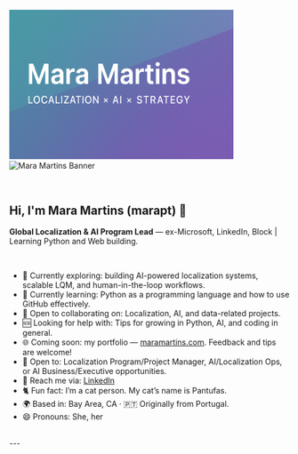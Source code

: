 <img width="80%" alt="Mara Martins Banner"
     src="https://github.com/marapt/marapt/blob/main/ChatGPT%20Image%20Oct%2031%2C%202025%2C%2010_50_29%20AM.png?raw=true">
![Mara Martins Banner](./banner.png)

<br>

## Hi, I'm Mara Martins (marapt) 👋  
**Global Localization & AI Program Lead** — ex-Microsoft, LinkedIn, Block | Learning Python and Web building.   

<br> 

- 🤖 Currently exploring: building AI-powered localization systems, scalable LQM, and human-in-the-loop workflows.  
- 🧠 Currently learning: Python as a programming language and how to use GitHub effectively.  
- 🧩 Open to collaborating on: Localization, AI, and data-related projects.  
- 🆘 Looking for help with: Tips for growing in Python, AI, and coding in general.  
- 🌐 Coming soon: my portfolio — [maramartins.com](https://maramartins.com). Feedback and tips are welcome!  
- 🚀 Open to: Localization Program/Project Manager, AI/Localization Ops, or AI Business/Executive opportunities.  
- 💬 Reach me via: [LinkedIn](https://www.linkedin.com/in/maramartinspt/)  
- 🐈 Fun fact: I’m a cat person. My cat’s name is Pantufas.  
- 🌍 Based in: Bay Area, CA · 🇵🇹 Originally from Portugal.  
- 😄 Pronouns: She, her  

<br>
---
